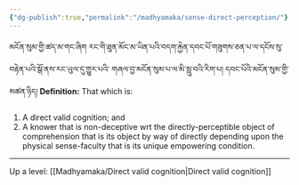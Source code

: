 ```yaml
---
{"dg-publish":true,"permalink":"/madhyamaka/sense-direct-perception/"}
---
```


མངོན་སུམ་གྱི་ཚད་མ་གང་ཞིག རང་གི་ཐུན་མོང་མ་ཡིན་པའི་བདག་རྐྱེན་དབང་པོ་གཟུགས་ཅན་པ་ལ་དངོས་སུ་བརྟེན་པའི་སྒོ་ནས་རང་ཡུལ་དུ་གྱུར་པའི་
གཞལ་བྱ་མངོན་སུམ་པ་ལ་མི་སླུ་བའི་རིག་པ། དབང་པོའི་མངོན་སུམ་གྱི་མཚན་ཉིད། 
**Definition:** That which is:
1. A direct valid cognition; and
2. A knower that is non-deceptive wrt the directly-perceptible object of comprehension that is its object by way of directly depending upon the physical sense-faculty that is its unique empowering condition.

---
Up a level: [[Madhyamaka/Direct valid cognition\|Direct valid cognition]]